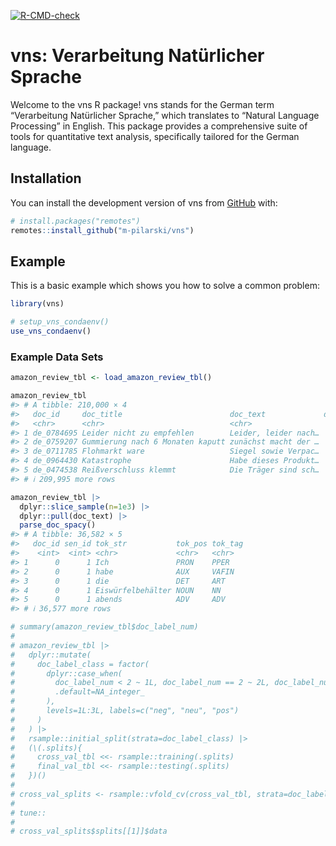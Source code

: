 
<!-- README.md is generated from README.Rmd. Please edit that file -->
<!-- badges: start -->

[![R-CMD-check](https://github.com/m-pilarski/derp/actions/workflows/R-CMD-check.yaml/badge.svg)](https://github.com/m-pilarski/derp/actions/workflows/R-CMD-check.yaml)
<!-- badges: end -->

# vns: Verarbeitung Natürlicher Sprache

Welcome to the vns R package! vns stands for the German term
“Verarbeitung Natürlicher Sprache,” which translates to “Natural
Language Processing” in English. This package provides a comprehensive
suite of tools for quantitative text analysis, specifically tailored for
the German language.

## Installation

You can install the development version of vns from
[GitHub](https://github.com/) with:

``` r
# install.packages("remotes")
remotes::install_github("m-pilarski/vns")
```

## Example

This is a basic example which shows you how to solve a common problem:

``` r
library(vns)

# setup_vns_condaenv()
use_vns_condaenv()
```

### Example Data Sets

``` r
amazon_review_tbl <- load_amazon_review_tbl()

amazon_review_tbl
#> # A tibble: 210,000 × 4
#>   doc_id     doc_title                        doc_text             doc_label_num
#>   <chr>      <chr>                            <chr>                        <int>
#> 1 de_0784695 Leider nicht zu empfehlen        Leider, leider nach…             0
#> 2 de_0759207 Gummierung nach 6 Monaten kaputt zunächst macht der …             0
#> 3 de_0711785 Flohmarkt ware                   Siegel sowie Verpac…             0
#> 4 de_0964430 Katastrophe                      Habe dieses Produkt…             0
#> 5 de_0474538 Reißverschluss klemmt            Die Träger sind sch…             0
#> # ℹ 209,995 more rows
```

``` r
amazon_review_tbl |> 
  dplyr::slice_sample(n=1e3) |> 
  dplyr::pull(doc_text) |> 
  parse_doc_spacy()
#> # A tibble: 36,582 × 5
#>   doc_id sen_id tok_str           tok_pos tok_tag
#>    <int>  <int> <chr>             <chr>   <chr>  
#> 1      0      1 Ich               PRON    PPER   
#> 2      0      1 habe              AUX     VAFIN  
#> 3      0      1 die               DET     ART    
#> 4      0      1 Eiswürfelbehälter NOUN    NN     
#> 5      0      1 abends            ADV     ADV    
#> # ℹ 36,577 more rows
```

``` r
# summary(amazon_review_tbl$doc_label_num)
# 
# amazon_review_tbl |> 
#   dplyr::mutate(
#     doc_label_class = factor(
#       dplyr::case_when(
#         doc_label_num < 2 ~ 1L, doc_label_num == 2 ~ 2L, doc_label_num > 2 ~ 3L,
#         .default=NA_integer_
#       ),
#       levels=1L:3L, labels=c("neg", "neu", "pos")
#     )
#   ) |> 
#   rsample::initial_split(strata=doc_label_class) |> 
#   (\(.splits){
#     cross_val_tbl <<- rsample::training(.splits)
#     final_val_tbl <<- rsample::testing(.splits)
#   })()
# 
# cross_val_splits <- rsample::vfold_cv(cross_val_tbl, strata=doc_label_class)
# 
# tune::
# 
# cross_val_splits$splits[[1]]$data
```
